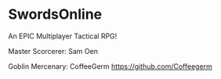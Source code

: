 # SwordsOnline

An EPIC Multiplayer Tactical RPG!

Master Scorcerer: Sam Oen               

Goblin Mercenary: CoffeeGerm https://github.com/Coffeegerm
